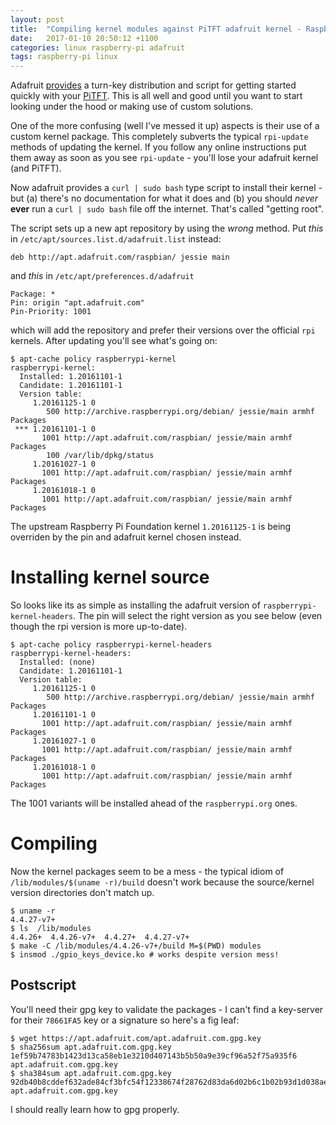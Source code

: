 ```yaml
---
layout: post
title:  "Compiling kernel modules against PiTFT adafruit kernel - Raspberry Pi"
date:   2017-01-10 20:50:12 +1100
categories: linux raspberry-pi adafruit
tags: raspberry-pi linux 
---
```


Adafruit [provides](https://learn.adafruit.com/adafruit-2-8-pitft-capacitive-touch/easy-install) a turn-key distribution and script for getting started quickly with your [PiTFT](https://www.adafruit.com/product/2423).  This is all well and good until you want to start looking under the hood or making use of custom solutions.

One of the more confusing (well I've messed it up) aspects is their use of a custom kernel package.  This completely subverts the typical `rpi-update` methods of updating the kernel.  If you follow any online instructions put them away as soon as you see `rpi-update` - you'll lose your adafruit kernel (and PiTFT).

Now adafruit provides a `curl | sudo bash` type script to install their kernel - but (a) there's no documentation for what it does and (b) you should _never_ **ever** run a `curl | sudo bash` file off the internet.  That's called "getting root".

The script sets up a new apt repository by using the *wrong* method.  Put *this* in `/etc/apt/sources.list.d/adafruit.list` instead:

``` terminal
deb http://apt.adafruit.com/raspbian/ jessie main
```

and *this* in `/etc/apt/preferences.d/adafruit`

``` terminal
Package: *
Pin: origin "apt.adafruit.com"
Pin-Priority: 1001
```

which will add the repository and prefer their versions over the official `rpi` kernels.  After updating you'll see what's going on:

``` terminal
$ apt-cache policy raspberrypi-kernel
raspberrypi-kernel:
  Installed: 1.20161101-1
  Candidate: 1.20161101-1
  Version table:
     1.20161125-1 0
        500 http://archive.raspberrypi.org/debian/ jessie/main armhf Packages
 *** 1.20161101-1 0
       1001 http://apt.adafruit.com/raspbian/ jessie/main armhf Packages
        100 /var/lib/dpkg/status
     1.20161027-1 0
       1001 http://apt.adafruit.com/raspbian/ jessie/main armhf Packages
     1.20161018-1 0
       1001 http://apt.adafruit.com/raspbian/ jessie/main armhf Packages
```

The upstream Raspberry Pi Foundation kernel `1.20161125-1` is being overriden by the pin and adafruit kernel chosen instead.

# Installing kernel source

So looks like its as simple as installing the adafruit version of `raspberrypi-kernel-headers`.  The pin will select the right version as you see below (even though the rpi version is more up-to-date).

``` terminal
$ apt-cache policy raspberrypi-kernel-headers 
raspberrypi-kernel-headers:
  Installed: (none)
  Candidate: 1.20161101-1
  Version table:
     1.20161125-1 0
        500 http://archive.raspberrypi.org/debian/ jessie/main armhf Packages
     1.20161101-1 0
       1001 http://apt.adafruit.com/raspbian/ jessie/main armhf Packages
     1.20161027-1 0
       1001 http://apt.adafruit.com/raspbian/ jessie/main armhf Packages
     1.20161018-1 0
       1001 http://apt.adafruit.com/raspbian/ jessie/main armhf Packages
```

The 1001 variants will be installed ahead of the `raspberrypi.org` ones.

# Compiling

Now the kernel packages seem to be a mess - the typical idiom of `/lib/modules/$(uname -r)/build` doesn't work because the source/kernel version directories don't match up.

``` terminal
$ uname -r
4.4.27-v7+
$ ls  /lib/modules
4.4.26+  4.4.26-v7+  4.4.27+  4.4.27-v7+
$ make -C /lib/modules/4.4.26-v7+/build M=$(PWD) modules
$ insmod ./gpio_keys_device.ko # works despite version mess!
```


## Postscript


You'll need their gpg key to validate the packages - I can't find a key-server for their `78661FA5` key or a signature so here's a fig leaf:

``` terminal
$ wget https://apt.adafruit.com/apt.adafruit.com.gpg.key
$ sha256sum apt.adafruit.com.gpg.key 
1ef59b74783b1423d13ca58eb1e3210d407143b5b50a9e39cf96a52f75a935f6  apt.adafruit.com.gpg.key
$ sha384sum apt.adafruit.com.gpg.key 
92db40b8cddef632ade84cf3bfc54f12338674f28762d83da6d02b6c1b02b93d1d038ae445da2d9ef2b8b2318e1e8dd1  apt.adafruit.com.gpg.key
```

I should really learn how to gpg properly.
